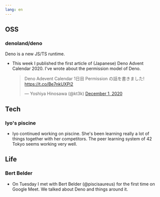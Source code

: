 ```yaml
---
lang: en
---
```


## OSS

### denoland/deno

Deno is a new JS/TS runtime.

- This week I published the first article of (Japanese) Deno Advent Calendar 2020. I've wrote about the permission model of Deno.

  <blockquote class="twitter-tweet"><p lang="ja" dir="ltr">Deno Adevent Calendar 1日目 Permission の話を書きました! <a href="https://t.co/Be7nkUXPi2">https://t.co/Be7nkUXPi2</a></p>&mdash; Yoshiya Hinosawa (@kt3k) <a href="https://twitter.com/kt3k/status/1333613944263430145?ref_src=twsrc%5Etfw">December 1, 2020</a></blockquote> <script async src="https://platform.twitter.com/widgets.js" charset="utf-8"></script>

## Tech

### Iyo's piscine

- Iyo continued working on piscine. She's been learning really a lot of things together with her competitors. The peer learning system of 42 Tokyo seems working very well.

## Life

### Bert Belder

- On Tuesday I met with Bert Belder (@piscisaureus) for the first time on Google Meet. We talked about Deno and things around it.
